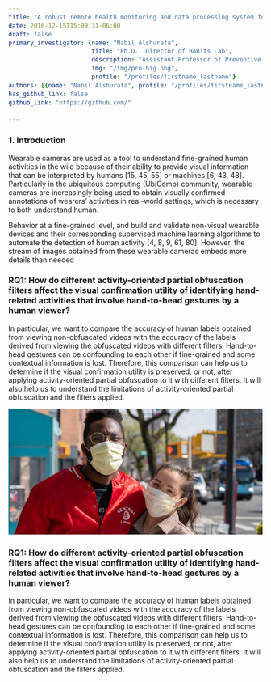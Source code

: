 ```yaml
---
title: "A robust remote health monitoring and data processing system for rural area with limited internet access"
date: 2016-12-15T15:09:31-06:00
draft: false
primary_investigator: {name: "Nabil Alshurafa", 
                       title: "Ph.D., Director of HABits Lab", 
                       description: "Assistant Professor of Preventive Medicine and of Computer Science at Northwestern University and heading The HAbits Lab.", 
                       img: "/img/pro-big.png",
                       profile: "/profiles/firstname_lastname"}
authors: [{name: "Nabil Alshurafa", profile: "/profiles/firstname_lastname"}, {name: "Nabil Alshurafa", profile: "/profiles/firstname_lastname"}]
has_github_link: false
github_link: "https://github.com/"

---
```


### 1. Introduction

Wearable cameras are used as a tool to understand fine-grained human activities in the wild because of their ability to provide visual information that can be interpreted by humans [15, 45, 55] or machines [6, 43, 48]. Particularly in the ubiquitous computing (UbiComp) community, wearable cameras are increasingly being used to obtain visually confirmed annotations of wearers’ activities in real-world settings, which is necessary to both understand human.

Behavior at a fine-grained level, and build and validate non-visual wearable devices and their corresponding supervised machine learning algorithms to automate the detection of human activity [4, 8, 9, 61, 80]. However, the stream of images obtained from these wearable cameras embeds more details than needed

### RQ1: How do different activity-oriented partial obfuscation filters affect the visual confirmation utility of identifying hand-related activities that involve hand-to-head gestures by a human viewer?

In particular, we want to compare the accuracy of human labels obtained from viewing non-obfuscated videos with the accuracy of the labels derived from viewing the obfuscated videos with different filters. Hand-to-head gestures can be confounding to each other if fine-grained and some contextual information is lost. Therefore, this comparison can help us to determine if the visual confirmation utility is preserved, or not, after applying activity-oriented partial obfuscation to it with different filters. It will also help us to understand the limitations of activity-oriented partial obfuscation and the filters applied.

![Example image](/img/ht.png)

### RQ1: How do different activity-oriented partial obfuscation filters affect the visual confirmation utility of identifying hand-related activities that involve hand-to-head gestures by a human viewer?

In particular, we want to compare the accuracy of human labels obtained from viewing non-obfuscated videos with the accuracy of the labels derived from viewing the obfuscated videos with different filters. Hand-to-head gestures can be confounding to each other if fine-grained and some contextual information is lost. Therefore, this comparison can help us to determine if the visual confirmation utility is preserved, or not, after applying activity-oriented partial obfuscation to it with different filters. It will also help us to understand the limitations of activity-oriented partial obfuscation and the filters applied.




